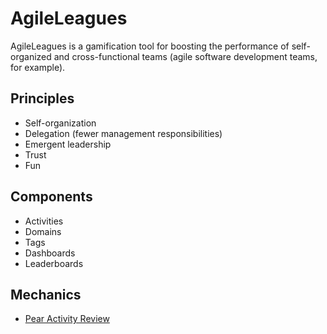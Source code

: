 AgileLeagues
============

AgileLeagues is a gamification tool for boosting the performance of self-organized and cross-functional teams (agile software development teams, for example).

Principles
----------
* Self-organization
* Delegation (fewer management responsibilities)
* Emergent leadership
* Trust
* Fun

Components
----------
* Activities
* Domains
* Tags
* Dashboards
* Leaderboards

Mechanics
---------
* [Pear Activity Review](http://www.agilegamification.org/peer-activity-review/)

